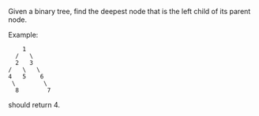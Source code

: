 Given a binary tree, find the deepest node
that is the left child of its parent node.

Example:
```
    1
  /   \
  2   3
/   \   \
4   5    6
 \        \
  8        7
```
should return 4.

